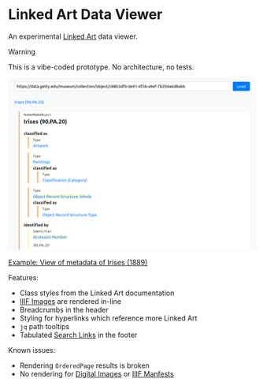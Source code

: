 # Linked Art Data Viewer

An experimental [Linked Art](https://linked.art/) data viewer.

> [!WARNING]
> This is a vibe-coded prototype. No architecture, no tests.

![Image of view of metadata of Irises (1889)](example.png)

[Example: View of metadata of Irises (1889)](https://edwardanderson.github.io/linked-art-data-viewer/src/?urlhttps://data.getty.edu/museum/collection/object/c88b3df0-de91-4f5b-a9ef-7b2b9a6d8abb)

Features:
- Class styles from the Linked Art documentation
- [IIIF Images](https://linked.art/model/digital/#iiif-images) are rendered in-line
- Breadcrumbs in the header
- Styling for hyperlinks which reference more Linked Art
- `jq` path tooltips
- Tabulated [Search Links](https://linked.art/api/1.0/hal/) in the footer

Known issues:
- Rendering `OrderedPage` results is broken
- No rendering for [Digital Images](https://linked.art/model/digital/#digital-images) or [IIIF Manfests](https://linked.art/model/digital/#iiif-manifests)
